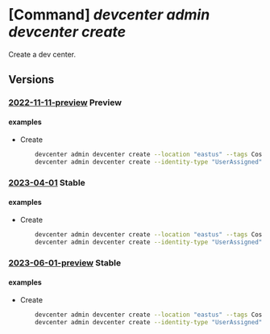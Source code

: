# [Command] _devcenter admin devcenter create_

Create a dev center.

## Versions

### [2022-11-11-preview](/Resources/mgmt-plane/L3N1YnNjcmlwdGlvbnMve30vcmVzb3VyY2Vncm91cHMve30vcHJvdmlkZXJzL21pY3Jvc29mdC5kZXZjZW50ZXIvZGV2Y2VudGVycy97fQ==/2022-11-11-preview.xml) **Preview**

<!-- mgmt-plane /subscriptions/{}/resourcegroups/{}/providers/microsoft.devcenter/devcenters/{} 2022-11-11-preview -->

#### examples

- Create
    ```bash
        devcenter admin devcenter create --location "eastus" --tags CostCode="12345" --name "Contoso" --resource-group "rg1"
        devcenter admin devcenter create --identity-type "UserAssigned" --user-assigned-identities "{\\"/subscriptions/00000000-0000-0000-0000-000000000000/resourcegroups/identityGroup/providers/Microsoft.ManagedIdentity/userAssignedIdentities/testidentity1\\":{}}" --location "eastus" --tags CostCode="12345" --name "Contoso" --resource-group "rg1"
    ```

### [2023-04-01](/Resources/mgmt-plane/L3N1YnNjcmlwdGlvbnMve30vcmVzb3VyY2Vncm91cHMve30vcHJvdmlkZXJzL21pY3Jvc29mdC5kZXZjZW50ZXIvZGV2Y2VudGVycy97fQ==/2023-04-01.xml) **Stable**

<!-- mgmt-plane /subscriptions/{}/resourcegroups/{}/providers/microsoft.devcenter/devcenters/{} 2023-04-01 -->

#### examples

- Create
    ```bash
        devcenter admin devcenter create --location "eastus" --tags CostCode="12345" --name "Contoso" --resource-group "rg1"
        devcenter admin devcenter create --identity-type "UserAssigned" --user-assigned-identities "{\\"/subscriptions/00000000-0000-0000-0000-000000000000/resourcegroups/identityGroup/providers/Microsoft.ManagedIdentity/userAssignedIdentities/testidentity1\\":{}}" --location "eastus" --tags CostCode="12345" --name "Contoso" --resource-group "rg1"
    ```

### [2023-06-01-preview](/Resources/mgmt-plane/L3N1YnNjcmlwdGlvbnMve30vcmVzb3VyY2Vncm91cHMve30vcHJvdmlkZXJzL21pY3Jvc29mdC5kZXZjZW50ZXIvZGV2Y2VudGVycy97fQ==/2023-06-01-preview.xml) **Stable**

<!-- mgmt-plane /subscriptions/{}/resourcegroups/{}/providers/microsoft.devcenter/devcenters/{} 2023-06-01-preview -->

#### examples

- Create
    ```bash
        devcenter admin devcenter create --location "eastus" --tags CostCode="12345" --name "Contoso" --resource-group "rg1"
        devcenter admin devcenter create --identity-type "UserAssigned" --user-assigned-identities "{\\"/subscriptions/00000000-0000-0000-0000-000000000000/resourcegroups/identityGroup/providers/Microsoft.ManagedIdentity/userAssignedIdentities/testidentity1\\":{}}" --location "eastus" --tags CostCode="12345" --name "Contoso" --resource-group "rg1"
    ```
